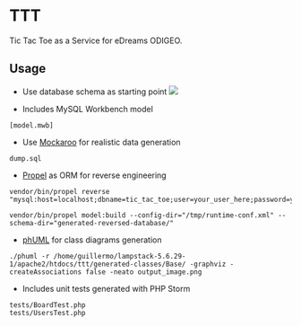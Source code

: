 TTT
========

Tic Tac Toe as a Service for eDreams ODIGEO.

## Usage

* Use database schema as starting point
![](https://raw.github.com/guillermo-maquieira/ttt/master/er.png)

* Includes MySQL Workbench model
```
[model.mwb]
```

* Use [Mockaroo](https://www.mockaroo.com/) for realistic data generation
```
dump.sql
```

* [Propel](http://propelorm.org/) as ORM for reverse engineering
```
vendor/bin/propel reverse "mysql:host=localhost;dbname=tic_tac_toe;user=your_user_here;password=your_password_here"
```
```
vendor/bin/propel model:build --config-dir="/tmp/runtime-conf.xml" --schema-dir="generated-reversed-database/"
```

* [phUML](https://github.com/jakobwesthoff/phuml) for class diagrams generation
```
./phuml -r /home/guillermo/lampstack-5.6.29-1/apache2/htdocs/ttt/generated-classes/Base/ -graphviz -createAssociations false -neato output_image.png
```

* Includes unit tests generated with PHP Storm
```
tests/BoardTest.php
tests/UsersTest.php
```